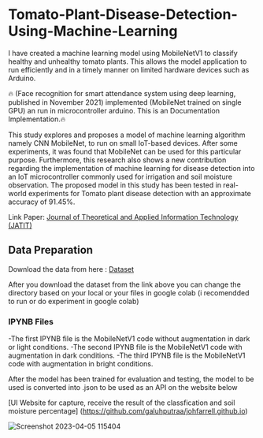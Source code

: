 # Tomato-Plant-Disease-Detection-Using-Machine-Learning
I have created a machine learning model using MobileNetV1 to classify healthy and unhealthy tomato plants.  This allows the model application to run efficiently and in a timely manner on limited hardware devices such as Arduino.



🔥 (Face recognition for smart attendance system using deep learning, published in November 2021) implemented (MobileNet trained on single GPU) an run in microcontroller arduino. This is an Documentation Implementation.🔥

This study explores and proposes a model of machine learning algorithm namely CNN MobileNet, to run on small IoT-based devices. After some experiments, it was found that MobileNet can be used for this particular purpose. Furthermore, this research also shows a new contribution regarding the implementation of machine learning for disease detection into an IoT microcontroller commonly used for irrigation and soil moisture observation. The proposed model in this study has been tested in real-world experiments for Tomato plant disease detection with an approximate accuracy of 91.45%.

Link Paper: [Journal of Theoretical and Applied Information Technology (JATIT)](http://www.jatit.org/volumes/Vol100No21/12Vol100No21.pdf)


## Data Preparation

Download the data from here : [Dataset]()

After you download the dataset from the link above you can change the directory based on your local or your files in google colab (i recomendded to run or do experiment in google colab)

### IPYNB Files
-The first IPYNB file is the MobileNetV1 code without augmentation in dark or light conditions.
-The second IPYNB file is the MobileNetV1 code with augmentation in dark conditions.
-The third IPYNB file is the MobileNetV1 code with augmentation in bright conditions.


After the model has been trained for evaluation and testing, the model to be used is converted into .json to be used as an API on the website below

[UI Website for capture, receive the result of the classfication and soil moisture percentage] (https://github.com/galuhputraa/johfarrell.github.io)

![Screenshot 2023-04-05 115404](https://user-images.githubusercontent.com/79509420/229984356-255795fe-bd44-41c8-9bfa-938e9f4c5e2e.png)
